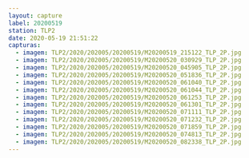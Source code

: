 ```yaml
---
layout: capture
label: 20200519
station: TLP2
date: 2020-05-19 21:51:22
capturas:
  - imagem: TLP2/2020/202005/20200519/M20200519_215122_TLP_2P.jpg
  - imagem: TLP2/2020/202005/20200519/M20200520_030929_TLP_2P.jpg
  - imagem: TLP2/2020/202005/20200519/M20200520_045905_TLP_2P.jpg
  - imagem: TLP2/2020/202005/20200519/M20200520_051836_TLP_2P.jpg
  - imagem: TLP2/2020/202005/20200519/M20200520_061040_TLP_2P.jpg
  - imagem: TLP2/2020/202005/20200519/M20200520_061044_TLP_2P.jpg
  - imagem: TLP2/2020/202005/20200519/M20200520_061253_TLP_2P.jpg
  - imagem: TLP2/2020/202005/20200519/M20200520_061301_TLP_2P.jpg
  - imagem: TLP2/2020/202005/20200519/M20200520_071111_TLP_2P.jpg
  - imagem: TLP2/2020/202005/20200519/M20200520_071232_TLP_2P.jpg
  - imagem: TLP2/2020/202005/20200519/M20200520_071859_TLP_2P.jpg
  - imagem: TLP2/2020/202005/20200519/M20200520_074813_TLP_2P.jpg
  - imagem: TLP2/2020/202005/20200519/M20200520_082338_TLP_2P.jpg
---
```

